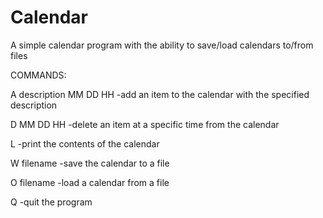 # Calendar
A simple calendar program with the ability to save/load calendars to/from files


COMMANDS:

A description MM DD HH
  -add an item to the calendar with the specified description
  
D MM DD HH
  -delete an item at a specific time from the calendar
  
L
  -print the contents of the calendar
  
W filename
  -save the calendar to a file
  
O filename
  -load a calendar from a file
  
Q
  -quit the program
